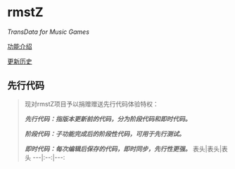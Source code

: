 # rmstZ
*TransData for Music Games*

[功能介绍](README.md)

[更新历史](WHATSNEW.md)

## 先行代码
>现对rmstZ项目予以捐赠赠送先行代码体验特权：
>
>***先行代码：指版本更新前的代码，分为阶段代码和即时代码。***
>
>***阶段代码：子功能完成后的阶段性代码，可用于先行测试。***
>
>***即时代码：每次编辑后保存的代码，即时同步，先行性更强。***
>表头|表头|表头
>---|:--:|---:
